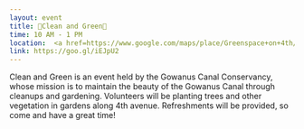 ```yaml
---
layout: event
title: 🌳Clean and Green🌳
time: 10 AM - 1 PM
location:  <a href=https://www.google.com/maps/place/Greenspace+on+4th/@40.677668,-73.9845618,17z/data=!3m1!4b1!4m5!3m4!1s0x89c25baacfbdc76f:0xdf3956353216be88!8m2!3d40.677668!4d-73.9823678>Greenspace</a>, Brooklyn
link: https://goo.gl/iEJpU2
---
```

Clean and Green is an event held by the Gowanus Canal Conservancy, whose mission is to maintain the beauty of the Gowanus Canal through cleanups and gardening. Volunteers will be planting trees and other vegetation in gardens along 4th avenue. Refreshments will be provided, so come and have a great time! 
